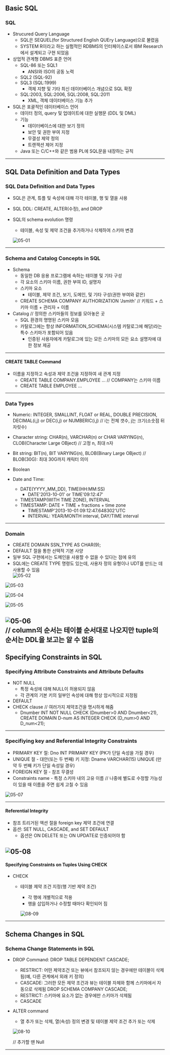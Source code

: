## Basic SQL
### SQL
   - Strucured Query Language
      - SQL은 SEQUEL(for Structured English QUEry Language)으로 불렸음
      - SYSTEM R이라고 하는 실험적인 RDBMS의 인터페이스로서 IBM Research에서 설계되고 구현 되었음
   - 상업적 관계형 DBMS 표준 언어
      - SQL-86 또는 SQL1
         - ANSI와 ISO의 공동 노력
      - SQL2 (SQL-92)
      - SQL3 (SQL:1999)
         - 객체 지향 및 기타 최신 데이터베이스 개념으로 SQL 확장
      - SQL:2003, SQL:2006, SQL:2008, SQL:2011
         - XML, 객체 데이터베이스 기능 추가
   - SQL은 포괄적인 데이터베이스 언어
      - 데이터 정의, query 및 업데이트에 대한 실행문 (DDL 및 DML)
      - 기능
         - 데이터베이스에 대한 보기 정의
         - 보안 및 권한 부여 지정
         - 무결성 제약 정의
         - 트랜잭션 제어 지정
      - Java 또는 C/C++와 같은 범용 PL에 SQL문을 내장하는 규칙
---
## SQL Data Definition and Data Types
### SQL Data Definition and Data Types
   - SQL은 관계, 튜플 및 속성에 대해 각각 테이블, 행 및 열을 사용
   - SQL DDL: CREATE, ALTER(수정), and DROP
   - SQL의 schema evolution 명령
      - 테이블, 속성 및 제약 조건을 추가하거나 삭제하여 스키마 변경   
      
      ![05-01](https://github.com/Jeongsiwook/DataBase/blob/master/img/05-01.jpg?raw=true)   
---

### Schema and Catalog Concepts in SQL
   - Schema
      - 동일한 DB 응용 프로그램에 속하는 테이블 및 기타 구성
      - 각 요소의 스키마 이름, 권한 부여 ID, 설명자
      - 스키마 요소
         - 테이블, 제약 조건, 보기, 도메인, 및 기타 구성(권한 부여와 같은)
      - CREATE SCHEMA COMPANY AUTHORIZATION 'Jsmith' // 키워드 + 스키마 이름 + 관리자 + 이름
   - Catalog // 정의한 스키마들의 정보를 모아놓은 곳
      - SQL 환경의 명명된 스키마 모음
      - 카탈로그에는 항상 INFORMATION_SCHEMA(시스템 카탈로그에 해당)라는 특수 스키마가 포함되어 있음
         - 인증된 사용자에게 카탈로그에 있는 모든 스키마의 모든 요소 설명자에 대한 정보 제공
---

#### CREATE TABLE Command
   - 이름을 지정하고 속성과 제약 조건을 지정하여 새 관계 지정
      - CREATE TABLE COMPANY.EMPLOYEE ... // COMPANY는 스키마 이름
      - CREATE TABLE EMPLOYEE ...
 ---
 
### Data Types
   - Numeric: INTEGER, SMALLINT, FLOAT or REAL, DOUBLE PRECISION, DECIMAL(i,j) or DEC(i,j) or NUMBERIC(i,j) // i는 전체 갯수, j는 크기(소숫점 뒤 자릿수)
   - Character string: CHAR(n), VARCHAR(n) or CHAR VARYING(n), CLOB(Character Large OBject) // 고정 n, 최대 n자
   - Bit string: BIT(n), BIT VARYING(n), BLOB(Binary Large OBject) // BLOB(30G): 최대 30G까지 캐릭터 의미
   - Boolean
    
   - Date and Time:
      - DATE(YYYY_MM_DD), TIME(HH:MM:SS)
         - DATE'2013-10-01' or TIME'09:12:47'
      - TIMESTAMP(WITH TIME ZONE), INTERVAL
      - TIMESTAMP: DATE + TIME + fractions + time zone
         - TIMESTAMP'2013-10-01 09:12:47.648302'UTC
         - INTERVAL: YEAR/MONTH interval, DAY/TIME interval
---

### Domain
   - CREATE DOMAIN SSN_TYPE AS CHAR(9);
   - DEFAULT 절을 통한 선택적 기본 사양
   - 일부 SQL 구현에서는 도메인을 사용할 수 없을 수 있다는 점에 유의
   - SQL에는 CREATE TYPE 명령도 있는데, 사용자 정의 유형이나 UDT를 만드는 데 사용할 수 있음   
   ![05-02](https://github.com/Jeongsiwook/DataBase/blob/master/img/05-02.jpg?raw=true)   
   
   ![05-03](https://github.com/Jeongsiwook/DataBase/blob/master/img/05-03.jpg?raw=true)   
   
   ![05-04](https://github.com/Jeongsiwook/DataBase/blob/master/img/05-04.jpg?raw=true)   
   
   ![05-05](https://github.com/Jeongsiwook/DataBase/blob/master/img/05-05.jpg?raw=true)   
   
   ![05-06](https://github.com/Jeongsiwook/DataBase/blob/master/img/05-06.jpg?raw=true)   
   // column의 순서는 테이블 순서대로 나오지만 tuple의 순서는 DDL을 보고는 알 수 없음
---

## Specifying Constraints in SQL
### Specifying Attribute Constraints and Attribute Defaults
   - NOT NULL
      - 특정 속성에 대해 NULL이 허용되지 않음
      - 각 관계의 기본 키의 일부인 속성에 대해 항상 암시적으로 지정됨
   - DEFAULT <value>
   - CHECK clause // 여러가지 제약조건을 명시하게 해줌
      - Dnumber INT NOT NULL
            CHECK (Dnumber>0 AND Dnumber<21),
        CREATE DOMAIN D-num AS INTEGER
            CHECK (D_num>0 AND D_num<21);
---

### Specifiying key and Referential  Integrity Constraints
   - PRIMARY KEY 절: Dno INT PRIMARY KEY (PK가 단일 속성을 가질 경우)
   - UNIQUE 절 - 대안(또는 두 번째) 키 지정: Dname VARCHAR(15) UNIQUE (만약 두 번째 키가 단일 속성일 경우)
   - FOREIGN KEY 절 - 참조 무결성
   - Constraints name - 특정 스키마 내의 고유 이름 // 나중에 별도로 수정할 가능성이 있을 때 이름을 주면 쉽게 고칠 수 있음   
   
   ![05-07](https://github.com/Jeongsiwook/DataBase/blob/master/img/05-07.jpg?raw=true)   
   
---

#### Referential Integrity
   - 참조 트리거된 액션 절을 foreign key 제약 조건에 연결
   - 옵션: SET NULL, CASCADE, and SET DEFAULT
      - 옵션은 ON DELETE 또는 ON UPDATE로 인증되어야 함   
      
   ![05-08](https://github.com/Jeongsiwook/DataBase/blob/master/img/05-08.jpg?raw=true)     
---

#### Specifying Constraints on Tuples Using CHECK
   - CHECK
      - 테이블 제약 조건 지정(행 기반 제약 조건)
         - 각 행에 개별적으로 적용
         - 행을 삽입하거나 수정할 때마다 확인되어 짐   
         
         ![08-09](https://github.com/Jeongsiwook/DataBase/blob/master/img/08-09.jpg?raw=true)    
         
---

## Schema Changes in SQL
### Schema Change Statements in SQL
   - DROP Command: 
   DROP TABLE DEPENDENT CASCADE;
      - RESTRICT: 어떤 제약조건 또는 뷰에서 참조되지 않는 경우에만 테이블이 삭제됨(예, 다른 관계에서 외래 키 정의)
      - CASCADE: 그러한 모든 제약 조건과 뷰는 테이블 자체와 함께 스키마에서 자동으로 삭제됨
   DROP SCHEMA COMPANY CASCADE;
      - RESTRICT: 스키마에 요소가 없는 경우에만 스키마가 삭제됨
      - CASCADE
   - ALTER command
      - 열 추가 또는 삭제, 열(속성) 정의 변경 및 테이블 제약 조건 추가 또는 삭제   
      
      ![08-10](https://github.com/Jeongsiwook/DataBase/blob/master/img/08-10.jpg?raw=true)        
      
      // 추가할 땐 Null 
---
      
